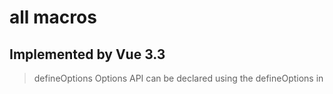 
# all macros
## Implemented by Vue 3.3
> defineOptions
    Options API can be declared using the defineOptions in <script setup>, specifically to be able to set name, props, emits, and render inside of one function.

> defineSlots
> shortEmits
    Simplify the definition of emits

    ``` vue
    <script setup lang="ts">
        const increment = defineEmit('increment')
    </script>

    <template>
        <button @click="increment">increment</button>
    </template>
    ```

## Stable Features
> defineModels
> defineProps
> definePropsRefs
> defineRender
> shortVmodel
## Experimental Features
> defineProp
> defineEmit
> setupComponent
> setupSFC